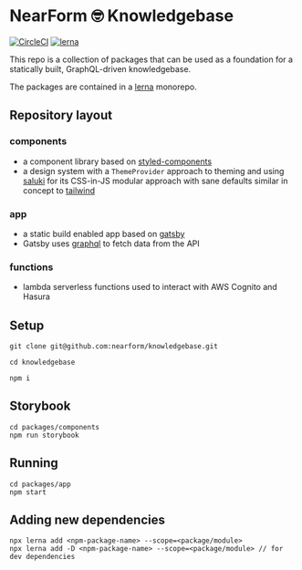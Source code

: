 # NearForm 🤓 Knowledgebase 

[![CircleCI](https://circleci.com/gh/nearform/knowledgebase.svg?style=svg&circle-token=0ce58bd80ab2db1fd16b1eca28dba58c62588a74)](https://circleci.com/gh/nearform/knowledgebase)
[![lerna](https://img.shields.io/badge/maintained%20with-lerna-cc00ff.svg)](https://lernajs.io/)


This repo is a collection of packages that can be used as a foundation for a statically built, GraphQL-driven knowledgebase.

The packages are contained in a [lerna](https://github.com/lerna/lerna) monorepo.

## Repository layout

### components

- a component library based on [styled-components](https://www.styled-components.com/)
- a design system with a `ThemeProvider` approach to theming and using
      [saluki](https://github.com/nearform/saluki) for its CSS-in-JS modular
      approach with sane defaults similar in concept to [tailwind](https://tailwindcss.com/docs/what-is-tailwind/)

### app

- a static build enabled app based on [gatsby](https://www.gatsbyjs.org)
- Gatsby uses [graphql](https://graphql.org/) to fetch data from the API

### functions

- lambda serverless functions used to interact with AWS Cognito and Hasura

## Setup

```
git clone git@github.com:nearform/knowledgebase.git

cd knowledgebase

npm i
```

## Storybook

```
cd packages/components
npm run storybook
```

## Running

```
cd packages/app
npm start
```

## Adding new dependencies

```
npx lerna add <npm-package-name> --scope=<package/module>
npx lerna add -D <npm-package-name> --scope=<package/module> // for dev dependencies
```
